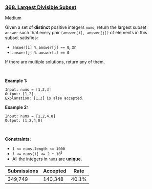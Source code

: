 ### [368. Largest Divisible Subset](https://leetcode.com/problems/largest-divisible-subset/)

Medium

Given a set of __distinct__ positive integers `` nums ``, return the largest subset `` answer `` such that every pair `` (answer[i], answer[j]) `` of elements in this subset satisfies:

*   `` answer[i] % answer[j] == 0 ``, or
*   `` answer[j] % answer[i] == 0 ``

If there are multiple solutions, return any of them.

 

__Example 1:__

```
Input: nums = [1,2,3]
Output: [1,2]
Explanation: [1,3] is also accepted.
```

__Example 2:__

```
Input: nums = [1,2,4,8]
Output: [1,2,4,8]
```

 

__Constraints:__

*   `` 1 <= nums.length <= 1000 ``
*   <code>1 <= nums[i] <= 2 * 10<sup>9</sup></code>
*   All the integers in `` nums `` are __unique__.

| Submissions    | Accepted     | Rate   |
| -------------- | ------------ | ------ |
| 349,749 | 140,348 | 40.1% |